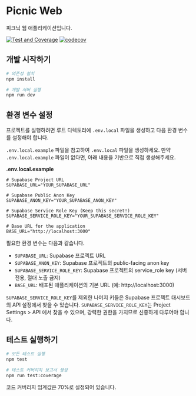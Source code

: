 # Picnic Web

피크닠 웹 애플리케이션입니다.

[![Test and Coverage](https://github.com/username/picnic-web/actions/workflows/test-coverage.yml/badge.svg)](https://github.com/username/picnic-web/actions/workflows/test-coverage.yml)
[![codecov](https://codecov.io/gh/username/picnic-web/branch/main/graph/badge.svg)](https://codecov.io/gh/username/picnic-web)

## 개발 시작하기

```bash
# 의존성 설치
npm install

# 개발 서버 실행
npm run dev
```

## 환경 변수 설정

프로젝트를 실행하려면 루트 디렉토리에 `.env.local` 파일을 생성하고 다음 환경 변수를 설정해야 합니다.

`.env.local.example` 파일을 참고하여 `.env.local` 파일을 생성하세요. 만약 `.env.local.example` 파일이 없다면, 아래 내용을 기반으로 직접 생성해주세요.

**.env.local.example**
```
# Supabase Project URL
SUPABASE_URL="YOUR_SUPABASE_URL"

# Supabase Public Anon Key
SUPABASE_ANON_KEY="YOUR_SUPABASE_ANON_KEY"

# Supabase Service Role Key (Keep this secret!)
SUPABASE_SERVICE_ROLE_KEY="YOUR_SUPABASE_SERVICE_ROLE_KEY"

# Base URL for the application
BASE_URL="http://localhost:3000"
```

필요한 환경 변수는 다음과 같습니다.

- `SUPABASE_URL`: Supabase 프로젝트 URL
- `SUPABASE_ANON_KEY`: Supabase 프로젝트의 public-facing anon key
- `SUPABASE_SERVICE_ROLE_KEY`: Supabase 프로젝트의 service_role key (서버 전용, 절대 노출 금지)
- `BASE_URL`: 배포된 애플리케이션의 기본 URL (예: http://localhost:3000)

`SUPABASE_SERVICE_ROLE_KEY`를 제외한 나머지 키들은 Supabase 프로젝트 대시보드의 API 설정에서 찾을 수 있습니다. `SUPABASE_SERVICE_ROLE_KEY`는 Project Settings > API 에서 찾을 수 있으며, 강력한 권한을 가지므로 신중하게 다루어야 합니다.

## 테스트 실행하기

```bash
# 모든 테스트 실행
npm test

# 테스트 커버리지 보고서 생성
npm run test:coverage
```

코드 커버리지 임계값은 70%로 설정되어 있습니다.